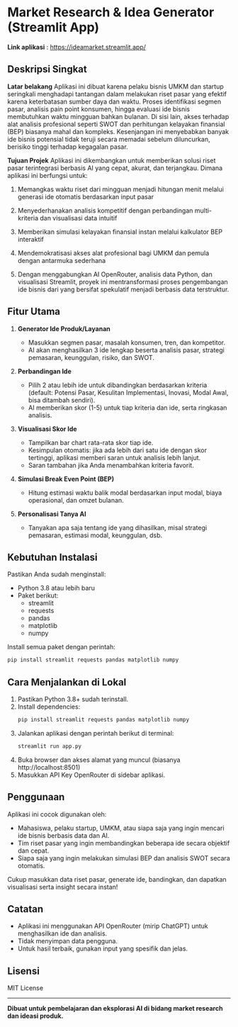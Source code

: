 # Market Research & Idea Generator (Streamlit App)

**Link aplikasi** : https://ideamarket.streamlit.app/

## Deskripsi Singkat
**Latar belakang**
Aplikasi ini dibuat karena pelaku bisnis UMKM dan startup seringkali menghadapi tantangan dalam melakukan riset pasar yang efektif karena keterbatasan sumber daya dan waktu. Proses identifikasi segmen pasar, analisis pain point konsumen, hingga evaluasi ide bisnis membutuhkan waktu mingguan bahkan bulanan. Di sisi lain, akses terhadap alat analisis profesional seperti SWOT dan perhitungan kelayakan finansial (BEP) biasanya mahal dan kompleks. Kesenjangan ini menyebabkan banyak ide bisnis potensial tidak teruji secara memadai sebelum diluncurkan, berisiko tinggi terhadap kegagalan pasar.

**Tujuan Projek**
Aplikasi ini dikembangkan untuk memberikan solusi riset pasar terintegrasi berbasis AI yang cepat, akurat, dan terjangkau. Dimana aplikasi ini berfungsi untuk:

1. Memangkas waktu riset dari mingguan menjadi hitungan menit melalui generasi ide otomatis berdasarkan     input pasar

2. Menyederhanakan analisis kompetitif dengan perbandingan multi-kriteria dan visualisasi data intuitif

3. Memberikan simulasi kelayakan finansial instan melalui kalkulator BEP interaktif

4. Mendemokratisasi akses alat profesional bagi UMKM dan pemula dengan antarmuka sederhana

5. Dengan menggabungkan AI OpenRouter, analisis data Python, dan visualisasi Streamlit, proyek ini mentransformasi proses pengembangan ide bisnis dari yang bersifat spekulatif menjadi berbasis data terstruktur.

## Fitur Utama

1. **Generator Ide Produk/Layanan**
   - Masukkan segmen pasar, masalah konsumen, tren, dan kompetitor.
   - AI akan menghasilkan 3 ide lengkap beserta analisis pasar, strategi pemasaran, keunggulan, risiko, dan SWOT.

2. **Perbandingan Ide**
   - Pilih 2 atau lebih ide untuk dibandingkan berdasarkan kriteria (default: Potensi Pasar, Kesulitan Implementasi, Inovasi, Modal Awal, bisa ditambah sendiri).
   - AI memberikan skor (1-5) untuk tiap kriteria dan ide, serta ringkasan analisis.

3. **Visualisasi Skor Ide**
   - Tampilkan bar chart rata-rata skor tiap ide.
   - Kesimpulan otomatis: jika ada lebih dari satu ide dengan skor tertinggi, aplikasi memberi saran untuk analisis lebih lanjut.
   - Saran tambahan jika Anda menambahkan kriteria favorit.

4. **Simulasi Break Even Point (BEP)**
   - Hitung estimasi waktu balik modal berdasarkan input modal, biaya operasional, dan omzet bulanan.

5. **Personalisasi Tanya AI**
   - Tanyakan apa saja tentang ide yang dihasilkan, misal strategi pemasaran, estimasi modal, keunggulan, dsb.

## Kebutuhan Instalasi

Pastikan Anda sudah menginstall:
- Python 3.8 atau lebih baru
- Paket berikut:
  - streamlit
  - requests
  - pandas
  - matplotlib
  - numpy

Install semua paket dengan perintah:
```bash
pip install streamlit requests pandas matplotlib numpy
```

## Cara Menjalankan di Lokal

1. Pastikan Python 3.8+ sudah terinstall.
2. Install dependencies:
   ```bash
   pip install streamlit requests pandas matplotlib numpy
   ```
3. Jalankan aplikasi dengan perintah berikut di terminal:
   ```bash
   streamlit run app.py
   ```
4. Buka browser dan akses alamat yang muncul (biasanya http://localhost:8501)
5. Masukkan API Key OpenRouter di sidebar aplikasi.

## Penggunaan

Aplikasi ini cocok digunakan oleh:
- Mahasiswa, pelaku startup, UMKM, atau siapa saja yang ingin mencari ide bisnis berbasis data dan AI.
- Tim riset pasar yang ingin membandingkan beberapa ide secara objektif dan cepat.
- Siapa saja yang ingin melakukan simulasi BEP dan analisis SWOT secara otomatis.

Cukup masukkan data riset pasar, generate ide, bandingkan, dan dapatkan visualisasi serta insight secara instan!


## Catatan
- Aplikasi ini menggunakan API OpenRouter (mirip ChatGPT) untuk menghasilkan ide dan analisis.
- Tidak menyimpan data pengguna.
- Untuk hasil terbaik, gunakan input yang spesifik dan jelas.

## Lisensi
MIT License

---

**Dibuat untuk pembelajaran dan eksplorasi AI di bidang market research dan ideasi produk.**
